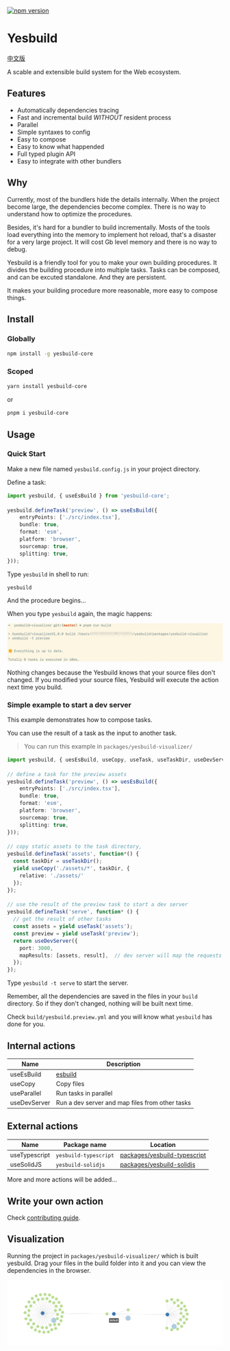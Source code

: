 
[![npm version](https://img.shields.io/npm/v/yesbuild-core.svg)](https://www.npmjs.com/package/yesbuild-core)

# Yesbuild

[中文版](./README_CN.md)

A scable and extensible build system for the Web ecosystem.

## Features

- Automatically dependencies tracing
- Fast and incremental build *WITHOUT* resident process
- Parallel
- Simple syntaxes to config
- Easy to compose
- Easy to know what happended
- Full typed plugin API
- Easy to integrate with other bundlers

## Why

Currently, most of the bundlers hide the details internally.
When the project become large, the dependencies become complex.
There is no way to understand how to optimize the procedures.

Besides, it's hard for a bundler to build incrementally.
Mosts of the tools load everything into the memory to implement hot reload, 
that's a disaster for a very large project.
It will cost Gb level memory and there
is no way to debug.

Yesbuild is a friendly tool for you to make your own building procedures.
It divides the building procedure into multiple tasks.
Tasks can be composed, and can be excuted standalone.
And they are persistent.

It makes your building procedure more reasonable, more easy to
compose things.

## Install

### Globally

```sh
npm install -g yesbuild-core
```

### Scoped

```sh
yarn install yesbuild-core
```

or

```sh
pnpm i yesbuild-core
```

## Usage

### Quick Start

Make a new file named `yesbuild.config.js` in your project directory.

Define a task:

```typescript
import yesbuild, { useEsBuild } from 'yesbuild-core';

yesbuild.defineTask('preview', () => useEsBuild({
    entryPoints: ['./src/index.tsx'],
    bundle: true,
    format: 'esm',
    platform: 'browser',
    sourcemap: true,
    splitting: true,
}));
```

Type `yesbuild` in shell to run:

```sh
yesbuild
```

And the procedure begins...

When you type `yesbuild` again, the magic happens:

![](./docs/screenshot-1.png)

Nothing changes because the Yesbuild knows that your source files
don't changed. If you modified your source files, Yesbuild
will execute the action next time you build.

### Simple example to start a dev server

This example demonstrates how to compose tasks.

You can use the result of a task as the input to another task.

> You can run this example in `packages/yesbuild-visualizer/`

```typescript
import yesbuild, { uesEsBuild, useCopy, useTask, useTaskDir, useDevServer } from 'yesbuild-core';

// define a task for the preview assets
yesbuild.defineTask('preview', () => uesEsBuild({
    entryPoints: ['./src/index.tsx'],
    bundle: true,
    format: 'esm',
    platform: 'browser',
    sourcemap: true,
    splitting: true,
}));

// copy static assets to the task directory,
yesbuild.defineTask('assets', function*() {
  const taskDir = useTaskDir();
  yield useCopy('./assets/*', taskDir, {
    relative: './assets/'
  });
});

// use the result of the preview task to start a dev server
yesbuild.defineTask('serve', function* () {
  // get the result of other tasks
  const assets = yield useTask('assets');
  const preview = yield useTask('preview');
  return useDevServer({
    port: 3000,
    mapResults: [assets, result],  // dev server will map the requests to other tasks
  });
});
```

Type `yesbuild -t serve` to start the server.

Remember, all the dependencies are saved in the files in your `build` directory.
So if they don't changed, nothing will be built next time.

Check `build/yesbuild.preview.yml` and you will know what `yesbuild` has done for you.

## Internal actions

| Name | Description |
|------|------------|
| useEsBuild | [esbuild](https://github.com/evanw/esbuild/) |
| useCopy | Copy files |
| useParallel | Run tasks in parallel |
| useDevServer | Run a dev server and map files from other tasks |

## External actions

| Name | Package name | Location |
|------|--------------|----------|
| useTypescript | `yesbuild-typescript` | [packages/yesbuild-typescript](./packages/yesbuild-typescript) |
| useSolidJS | `yesbuild-solidjs` | [packages/yesbuild-solidjs](./packages/yesbuild-solidjs) |

More and more actions will be added...

## Write your own action

Check [contributing guide](./docs/CONTRIBUTING.md).

## Visualization

Running the project in `packages/yesbuild-visualizer/`
which is built yesbuild. Drag your files in the build folder
into it and you can view the dependencies in the browser.

![](./docs/screenshot-2.png)
